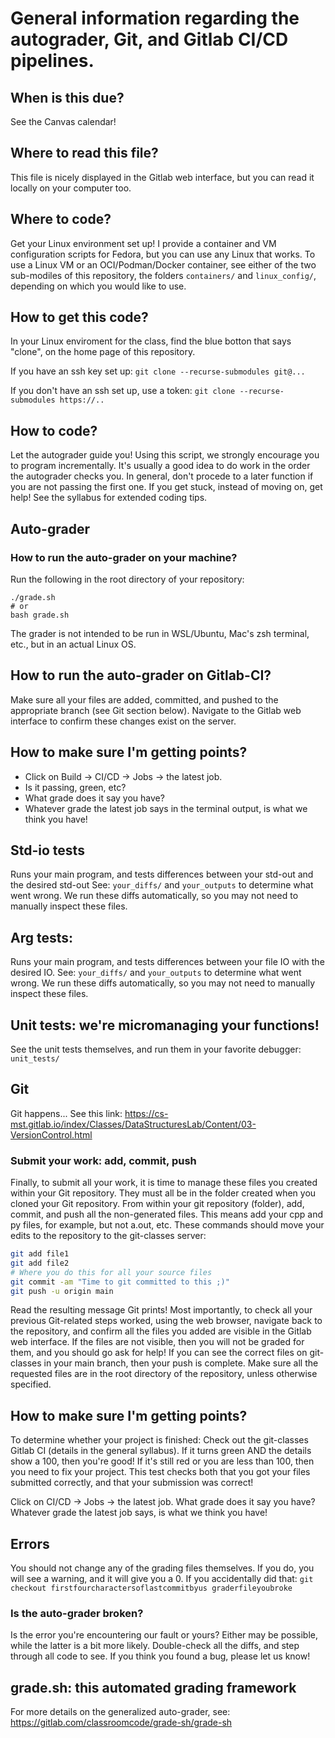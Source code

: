 # General information regarding the autograder, Git, and Gitlab CI/CD pipelines.

## When is this due?
See the Canvas calendar!

## Where to read this file?
This file is nicely displayed in the Gitlab web interface, 
but you can read it locally on your computer too.

## Where to code?
Get your Linux environment set up!
I provide a container and VM configuration scripts for Fedora, 
but you can use any Linux that works.
To use a Linux VM or an OCI/Podman/Docker container, 
see either of the two sub-modiles of this repository, 
the folders `containers/` and `linux_config/`,
depending on which you would like to use.

## How to get this code?
In your Linux enviroment for the class,
find the blue botton that says "clone",
on the home page of this repository.

If you have an ssh key set up:
`git clone --recurse-submodules git@...`

If you don't have an ssh set up, use a token:
`git clone --recurse-submodules https://..`

## How to code?
Let the autograder guide you! 
Using this script, we strongly encourage you to program incrementally. 
It's usually a good idea to do work in the order the autograder checks you.
In general, don't procede to a later function if you are not passing the first one.
If you get stuck, instead of moving on, get help!
See the syllabus for extended coding tips.

## Auto-grader

### How to run the auto-grader on your machine?
Run the following in the root directory of your repository:
```
./grade.sh
# or
bash grade.sh
```
The grader is not intended to be run in WSL/Ubuntu, Mac's zsh terminal, etc.,
but in an actual Linux OS.

## How to run the auto-grader on Gitlab-CI?
Make sure all your files are added, committed, and pushed to the appropriate branch (see Git section below).
Navigate to the Gitlab web interface to confirm these changes exist on the server.

## How to make sure I'm getting points?
* Click on Build -> CI/CD -> Jobs -> the latest job.
* Is it passing, green, etc? 
* What grade does it say you have?
* Whatever grade the latest job says in the terminal output, is what we think you have!

## Std-io tests
Runs your main program, and tests differences between your std-out and the desired std-out
See: `your_diffs/` and `your_outputs` to determine what went wrong. 
We run these diffs automatically, so you may not need to manually inspect these files.

## Arg tests: 
Runs your main program, and tests differences between your file IO with the desired IO.
See: `your_diffs/` and `your_outputs` to determine what went wrong. 
We run these diffs automatically, so you may not need to manually inspect these files.

## Unit tests: we're micromanaging your functions!
See the unit tests themselves, and run them in your favorite debugger:
`unit_tests/`

## Git
Git happens... See this link:
<https://cs-mst.gitlab.io/index/Classes/DataStructuresLab/Content/03-VersionControl.html>

### Submit your work: add, commit, push
Finally, to submit all your work, 
it is time to manage these files you created within your Git repository.
They must all be in the folder created when you cloned your Git repository.
From within your git repository (folder), add, commit, and push all the non-generated files. 
This means add your cpp and py files, for example, but not a.out, etc.
These commands should move your edits to the repository to the git-classes server:
```sh
git add file1
git add file2
# Where you do this for all your source files
git commit -am "Time to git committed to this ;)"
git push -u origin main
```
Read the resulting message Git prints!
Most importantly, to check all your previous Git-related steps worked,
using the web browser, navigate back to the repository,
and confirm all the files you added are visible in the Gitlab web interface.
If the files are not visible,
then you will not be graded for them,
and you should go ask for help!
If you can see the correct files on git-classes in your main branch,
then your push is complete.
Make sure all the requested files are in the root directory of the repository,
unless otherwise specified.

## How to make sure I'm getting points?
To determine whether your project is finished:
Check out the git-classes Gitlab CI (details in the general syllabus). 
If it turns green AND the details show a 100,
then you're good! 
If it's still red or you are less than 100,
then you need to fix your project.
This test checks both that you got your files submitted correctly,
and that your submission was correct!

Click on CI/CD -> Jobs -> the latest job.
What grade does it say you have?
Whatever grade the latest job says,
is what we think you have!

## Errors
You should not change any of the grading files themselves. 
If you do, you will see a warning, and it will give you a 0.
If you accidentally did that:
`git checkout firstfourcharactersoflastcommitbyus graderfileyoubroke`

### Is the auto-grader broken?
Is the error you're encountering our fault or yours?
Either may be possible, while the latter is a bit more likely.
Double-check all the diffs, and step through all code to see.
If you think you found a bug, please let us know!

## grade.sh: this automated grading framework
For more details on the generalized auto-grader, see:
<https://gitlab.com/classroomcode/grade-sh/grade-sh>

